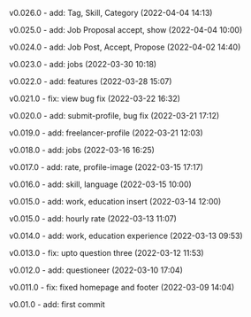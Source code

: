 v0.026.0 - add: Tag, Skill, Category (2022-04-04 14:13)

v0.025.0 - add: Job Proposal accept, show (2022-04-04 10:00)

v0.024.0 - add: Job Post, Accept, Propose (2022-04-02 14:40)

v0.023.0 - add: jobs (2022-03-30 10:18)

v0.022.0 - add: features (2022-03-28 15:07)

v0.021.0 - fix: view bug fix (2022-03-22 16:32)

v0.020.0 - add: submit-profile, bug fix (2022-03-21 17:12)

v0.019.0 - add: freelancer-profile (2022-03-21 12:03)

v0.018.0 - add: jobs (2022-03-16 16:25)

v0.017.0 - add: rate, profile-image (2022-03-15 17:17)

v0.016.0 - add: skill, language (2022-03-15 10:00)

v0.015.0 - add: work, education insert (2022-03-14 12:00)

v0.015.0 - add: hourly rate (2022-03-13 11:07)

v0.014.0 - add: work, education experience (2022-03-13 09:53)

v0.013.0 - fix: upto question three (2022-03-12 11:53)

v0.012.0 - add: questioneer (2022-03-10 17:04)

v0.011.0 - fix: fixed homepage and footer (2022-03-09 14:04)

v0.01.0 - add: first commit
